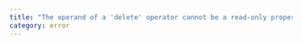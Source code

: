 ```yaml
---
title: "The operand of a 'delete' operator cannot be a read-only property."
category: error
---
```

